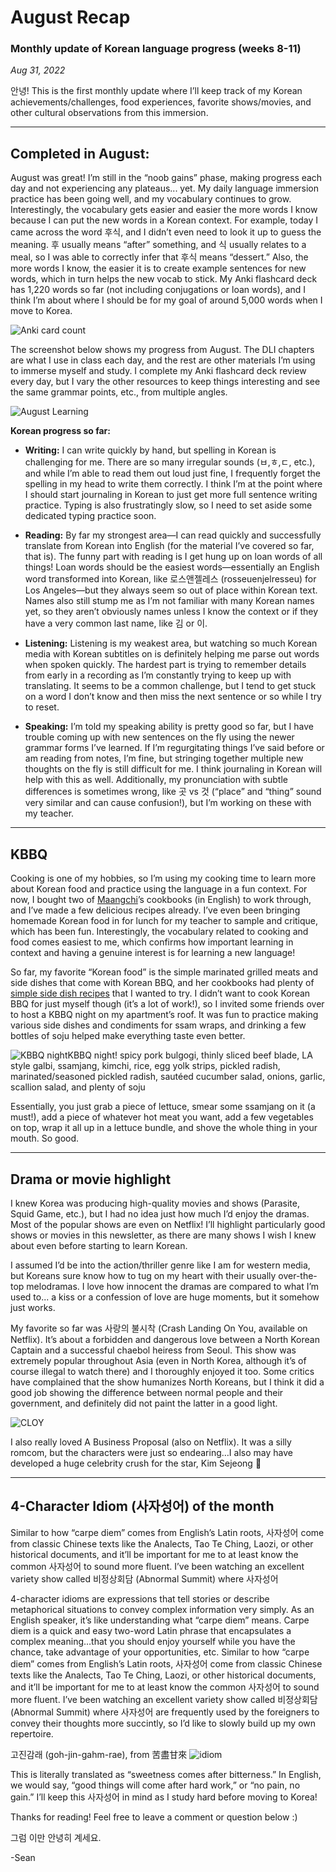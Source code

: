 # August Recap

### Monthly update of Korean language progress (weeks 8-11)

*Aug 31, 2022*

안녕! This is the first monthly update where I’ll keep track of my Korean achievements/challenges, food experiences, favorite shows/movies, and other cultural observations from this immersion.

---

## Completed in August:

August was great! I’m still in the “noob gains” phase, making progress each day and not experiencing any plateaus... yet. My daily language immersion practice has been going well, and my vocabulary continues to grow. Interestingly, the vocabulary gets easier and easier the more words I know because I can put the new words in a Korean context. For example, today I came across the word 후식, and I didn’t even need to look it up to guess the meaning. 후 usually means “after” something, and 식 usually relates to a meal, so I was able to correctly infer that 후식 means “dessert.” Also, the more words I know, the easier it is to create example sentences for new words, which in turn helps the new vocab to stick. My Anki flashcard deck has 1,220 words so far (not including conjugations or loan words), and I think I’m about where I should be for my goal of around 5,000 words when I move to Korea.

![Anki card count](/SpacemanStyle/anki_progress.jpg)

The screenshot below shows my progress from August. The DLI chapters are what I use in class each day, and the rest are other materials I’m using to immerse myself and study. I complete my Anki flashcard deck review every day, but I vary the other resources to keep things interesting and see the same grammar points, etc., from multiple angles.

![August Learning](/SpacemanStyle/august_learning.png)

**Korean progress so far:**

- **Writing:** I can write quickly by hand, but spelling in Korean is challenging for me. There are so many irregular sounds (ㅂ,ㅎ,ㄷ, etc.), and while I’m able to read them out loud just fine, I frequently forget the spelling in my head to write them correctly. I think I’m at the point where I should start journaling in Korean to just get more full sentence writing practice. Typing is also frustratingly slow, so I need to set aside some dedicated typing practice soon.

- **Reading:** By far my strongest area—I can read quickly and successfully translate from Korean into English (for the material I’ve covered so far, that is). The funny part with reading is I get hung up on loan words of all things! Loan words should be the easiest words—essentially an English word transformed into Korean, like 로스앤젤레스 (rosseuenjelresseu) for Los Angeles—but they always seem so out of place within Korean text. Names also still stump me as I’m not familiar with many Korean names yet, so they aren’t obviously names unless I know the context or if they have a very common last name, like 김 or 이.

- **Listening:** Listening is my weakest area, but watching so much Korean media with Korean subtitles on is definitely helping me parse out words when spoken quickly. The hardest part is trying to remember details from early in a recording as I’m constantly trying to keep up with translating. It seems to be a common challenge, but I tend to get stuck on a word I don’t know and then miss the next sentence or so while I try to reset.

- **Speaking:** I’m told my speaking ability is pretty good so far, but I have trouble coming up with new sentences on the fly using the newer grammar forms I’ve learned. If I’m regurgitating things I’ve said before or am reading from notes, I’m fine, but stringing together multiple new thoughts on the fly is still difficult for me. I think journaling in Korean will help with this as well. Additionally, my pronunciation with subtle differences is sometimes wrong, like 곳 vs 것 (“place” and “thing” sound very similar and can cause confusion!), but I’m working on these with my teacher.

---

## KBBQ

Cooking is one of my hobbies, so I’m using my cooking time to learn more about Korean food and practice using the language in a fun context. For now, I bought two of [Maangchi](https://www.youtube.com/user/Maangchi)’s cookbooks (in English) to work through, and I’ve made a few delicious recipes already. I’ve even been bringing homemade Korean food in for lunch for my teacher to sample and critique, which has been fun. Interestingly, the vocabulary related to cooking and food comes easiest to me, which confirms how important learning in context and having a genuine interest is for learning a new language!

So far, my favorite “Korean food” is the simple marinated grilled meats and side dishes that come with Korean BBQ, and her cookbooks had plenty of [simple side dish recipes](https://www.maangchi.com/recipe/samgyeopsal-gui) that I wanted to try. I didn’t want to cook Korean BBQ for just myself though (it’s a lot of work!), so I invited some friends over to host a KBBQ night on my apartment’s roof. It was fun to practice making various side dishes and condiments for ssam wraps, and drinking a few bottles of soju helped make everything taste even better.


![KBBQ night](/SpacemanStyle/kbbq.jpg)KBBQ night! spicy pork bulgogi, thinly sliced beef blade, LA style galbi, ssamjang, kimchi, rice, egg yolk strips, pickled radish, marinated/seasoned pickled radish, sautéed cucumber salad, onions, garlic, scallion salad, and plenty of soju

Essentially, you just grab a piece of lettuce, smear some ssamjang on it (a must!), add a piece of whatever hot meat you want, add a few vegetables on top, wrap it all up in a lettuce bundle, and shove the whole thing in your mouth. So good.

---

## Drama or movie highlight

I knew Korea was producing high-quality movies and shows (Parasite, Squid Game, etc.), but I had no idea just how much I’d enjoy the dramas. Most of the popular shows are even on Netflix! I’ll highlight particularly good shows or movies in this newsletter, as there are many shows I wish I knew about even before starting to learn Korean.

I assumed I’d be into the action/thriller genre like I am for western media, but Koreans sure know how to tug on my heart with their usually over-the-top melodramas. I love how innocent the dramas are compared to what I’m used to... a kiss or a confession of love are huge moments, but it somehow just works.

My favorite so far was 사랑의 불시착 (Crash Landing On You, available on Netflix). It’s about a forbidden and dangerous love between a North Korean Captain and a successful chaebol heiress from Seoul. This show was extremely popular throughout Asia (even in North Korea, although it’s of course illegal to watch there) and I thoroughly enjoyed it too. Some critics have complained that the show humanizes North Koreans, but I think it did a good job showing the difference between normal people and their government, and definitely did not paint the latter in a good light.

![CLOY](/SpacemanStyle/cloy.gif) 

I also really loved A Business Proposal (also on Netflix). It was a silly romcom, but the characters were just so endearing…I also may have developed a huge celebrity crush for the star, Kim Sejeong 👀

---

## 4-Character Idiom (사자성어) of the month

Similar to how “carpe diem” comes from English’s Latin roots, 사자성어 come from classic Chinese texts like the Analects, Tao Te Ching, Laozi, or other historical documents, and it’ll be important for me to at least know the common 사자성어 to sound more fluent. I’ve been watching an excellent variety show called 비정상회담 (Abnormal Summit) where 사자성어

4-character idioms are expressions that tell stories or describe metaphorical situations to convey complex information very simply. As an English speaker, it’s like understanding what “carpe diem” means. Carpe diem is a quick and easy two-word Latin phrase that encapsulates a complex meaning…that you should enjoy yourself while you have the chance, take advantage of your opportunities, etc. Similar to how “carpe diem” comes from English’s Latin roots, 사자성어 come from classic Chinese texts like the Analects, Tao Te Ching, Laozi, or other historical documents, and it’ll be important for me to at least know the common 사자성어 to sound more fluent. I’ve been watching an excellent variety show called 비정상회담 (Abnormal Summit) where 사자성어 are frequently used by the foreigners to convey their thoughts more succintly, so I’d like to slowly build up my own repertoire.

고진감래 (goh-jin-gahm-rae), from 苦盡甘來
![idiom](/SpacemanStyle/idiom1.jpg)

This is literally translated as “sweetness comes after bitterness.” In English, we would say, “good things will come after hard work,” or “no pain, no gain.” I’ll keep this 사자성어 in mind as I study hard before moving to Korea!

Thanks for reading! Feel free to leave a comment or question below :)

그럼 이만 안녕히 계세요.

-Sean
